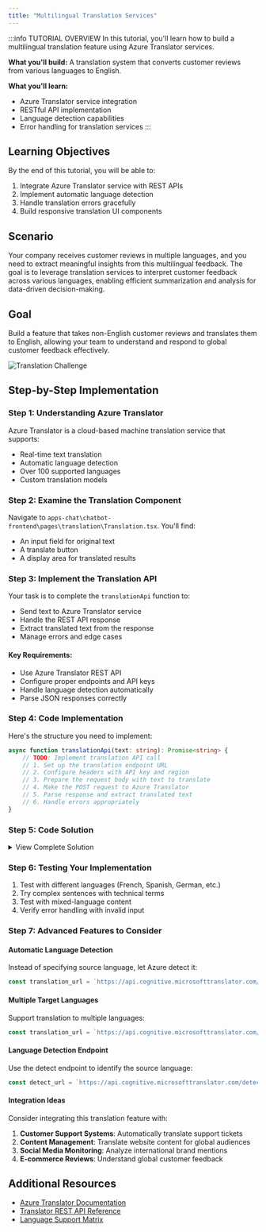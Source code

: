 ```yaml
---
title: "Multilingual Translation Services"
---
```


:::info TUTORIAL OVERVIEW
In this tutorial, you'll learn how to build a multilingual translation feature using Azure Translator services.

**What you'll build:** A translation system that converts customer reviews from various languages to English.

**What you'll learn:**
- Azure Translator service integration
- RESTful API implementation
- Language detection capabilities
- Error handling for translation services
:::

## Learning Objectives

By the end of this tutorial, you will be able to:

1. Integrate Azure Translator service with REST APIs
2. Implement automatic language detection
3. Handle translation errors gracefully
4. Build responsive translation UI components

## Scenario

Your company receives customer reviews in multiple languages, and you need to extract meaningful insights from this multilingual feedback. The goal is to leverage translation services to interpret customer feedback across various languages, enabling efficient summarization and analysis for data-driven decision-making.

## Goal

Build a feature that takes non-English customer reviews and translates them to English, allowing your team to understand and respond to global customer feedback effectively.

![Translation Challenge](images/challenge-2.png)

## Step-by-Step Implementation

### Step 1: Understanding Azure Translator

Azure Translator is a cloud-based machine translation service that supports:
- Real-time text translation
- Automatic language detection
- Over 100 supported languages
- Custom translation models

### Step 2: Examine the Translation Component

Navigate to `apps-chat\chatbot-frontend\pages\translation\Translation.tsx`. You'll find:
- An input field for original text
- A translate button
- A display area for translated results

### Step 3: Implement the Translation API

Your task is to complete the `translationApi` function to:
- Send text to Azure Translator service
- Handle the REST API response
- Extract translated text from the response
- Manage errors and edge cases

#### Key Requirements:
- Use Azure Translator REST API
- Configure proper endpoints and API keys
- Handle language detection automatically
- Parse JSON responses correctly

### Step 4: Code Implementation

Here's the structure you need to implement:

```typescript
async function translationApi(text: string): Promise<string> {
    // TODO: Implement translation API call
    // 1. Set up the translation endpoint URL
    // 2. Configure headers with API key and region
    // 3. Prepare the request body with text to translate
    // 4. Make the POST request to Azure Translator
    // 5. Parse response and extract translated text
    // 6. Handle errors appropriately
}
```


### Step 5: Code Solution

<details>
<summary>View Complete Solution</summary>
<details>
<summary>Try implementing it yourself first!</summary>
<details>
<summary>Click to reveal the solution code</summary>

```typescript
import React, { useState } from "react";
import { trackPromise } from "react-promise-tracker";
import { usePromiseTracker } from "react-promise-tracker";

const Page = () => {
    const { promiseInProgress } = usePromiseTracker();
    const [originalText, setOriginalText] = useState<string>();
    const [translatedText, setTranslatedText] = useState<string>("");

    async function process() {
        if (originalText != null) {
            trackPromise(
                translationApi(originalText)
            ).then((res) => {
                setTranslatedText(res);
            })
        }
    }

    async function translationApi(text: string): Promise<string> {
        const translation_url = `https://api.cognitive.microsofttranslator.com/translate?api-version=3.0&to=en&from=fr`;
        const translation_key = "<Translator_Service_API_Key>";

        const body = [{
            "text": `${text}`
        }];

        const response = await fetch(translation_url, {
            method: "POST",
            headers: {
                "Content-Type": "application/json",
                "Ocp-Apim-Subscription-Region": "eastus",
                "Ocp-Apim-Subscription-Key": translation_key,
            },
            body: JSON.stringify(body),
        });
        
        const data = await response.json();
        return data[0].translations[0].text;
    }

    const updateText = (e: React.ChangeEvent<HTMLInputElement>) => {
        setOriginalText(e.target.value);
    };

    return (
        <div className="pageContainer">
            <h2>Translation</h2>
            <p></p>
            <p>
                <input type="text" placeholder="(enter review in original language)" onChange={updateText} />
                <button onClick={() => process()}>Translate</button><br />
                {
                    (promiseInProgress === true) ?
                        <span>Loading...</span>
                        :
                        null
                }
            </p>
            <p>
                {translatedText}
            </p>
        </div>
    );
};

export default Page;
```

</details>
</details>
</details>


### Step 6: Testing Your Implementation

1. Test with different languages (French, Spanish, German, etc.)
2. Try complex sentences with technical terms
3. Test with mixed-language content
4. Verify error handling with invalid input

### Step 7: Advanced Features to Consider

#### Automatic Language Detection
Instead of specifying source language, let Azure detect it:
```typescript
const translation_url = `https://api.cognitive.microsofttranslator.com/translate?api-version=3.0&to=en`;
```

#### Multiple Target Languages
Support translation to multiple languages:
```typescript
const translation_url = `https://api.cognitive.microsofttranslator.com/translate?api-version=3.0&to=en&to=es&to=fr`;
```

#### Language Detection Endpoint
Use the detect endpoint to identify the source language:
```typescript
const detect_url = `https://api.cognitive.microsofttranslator.com/detect?api-version=3.0`;
```
#### Integration Ideas

Consider integrating this translation feature with:

1. **Customer Support Systems**: Automatically translate support tickets
2. **Content Management**: Translate website content for global audiences
3. **Social Media Monitoring**: Analyze international brand mentions
4. **E-commerce Reviews**: Understand global customer feedback

## Additional Resources

- [Azure Translator Documentation](https://docs.microsoft.com/azure/cognitive-services/translator/)
- [Translator REST API Reference](https://docs.microsoft.com/azure/cognitive-services/translator/reference/v3-0-reference)
- [Language Support Matrix](https://docs.microsoft.com/azure/cognitive-services/translator/language-support)
